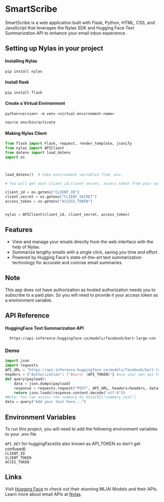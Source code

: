 # SmartScribe

SmartScribe is a web application built with Flask, Python, HTML, CSS, and JavaScript that leverages the Nylas SDK and Hugging Face Text Summarization API to enhance your email inbox experience.

## Setting up Nylas in your project

#### Installing Nylas
```
pip install nylas
```
#### Install flask

```
pip install flask
```

#### Create a Virtual Environment

```
python<version> -m venv <virtual-environment-name>
```

```
source env/bin/activate
```

#### Making Nylas Client
```python
from flask import Flask, request, render_template, jsonify
from nylas import APIClient
from dotenv import load_dotenv
import os



load_dotenv()  # take environment variables from .env.

# You will get your client_id,client_secret, access_token from your nylas account

client_id = os.getenv("CLIENT_ID")
client_secret = os.getenv("CLIENT_SECRET")
access_token = os.getenv("ACCESS_TOKEN")


nylas = APIClient(client_id, client_secret, access_token)
```

## Features  
* View and manage your emails directly from the web interface with the help of Nylas.  
* Summarize lengthy emails with a single click, saving you time and effort.  
* Powered by Hugging Face's state-of-the-art text summarization technology for accurate and concise email summaries.

## Note 
This app does not have authorization as hosted authorization needs you to subscribe to a paid plan. So you will need to provide it your access token as a environment variable.

## API Reference

#### HuggingFace Text Summarization API

```http
  https://api-inference.huggingface.co/models/facebook/bart-large-cnn
```

### Demo
```python
import json
import requests
API_URL = "https://api-inference.huggingface.co/models/facebook/bart-large-cnn"
headers = {"Authorization": f"Bearer {API_TOKEN}"} #use your own api token you can get it from your hugging face account
def query(payload):
    data = json.dumps(payload)
    response = requests.request("POST", API_URL, headers=headers, data=data)
    return json.loads(response.content.decode("utf-8"))
#Note: You can access the summary by data[0]["summary_text"]
data = query("Add your text here...")
```
## Environment Variables

To run this project, you will need to add the following environment variables to your .env file

`API_KEY` for huggingFace(its also known as API_TOKEN so don't get confused)  
`CLIENT_ID`  
`CLIENT_TOKEN`  
`ACCES_TOKEN`

[Hugging Face]: https://huggingface.co/
[Nylas]: https://www.nylas.com/

## Links

Visit [Hugging Face] to check out their stunning ML/AI Models and their APIs.  
Learn more about email APIs at [Nylas].


